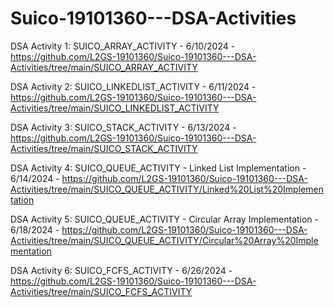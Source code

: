 # Suico-19101360---DSA-Activities

DSA Activity 1: SUICO_ARRAY_ACTIVITY - 6/10/2024 - https://github.com/L2GS-19101360/Suico-19101360---DSA-Activities/tree/main/SUICO_ARRAY_ACTIVITY

DSA Activity 2: SUICO_LINKEDLIST_ACTIVITY - 6/11/2024 - https://github.com/L2GS-19101360/Suico-19101360---DSA-Activities/tree/main/SUICO_LINKEDLIST_ACTIVITY

DSA Activity 3: SUICO_STACK_ACTIVITY - 6/13/2024 - https://github.com/L2GS-19101360/Suico-19101360---DSA-Activities/tree/main/SUICO_STACK_ACTIVITY

DSA Activity 4: SUICO_QUEUE_ACTIVITY - Linked List Implementation - 6/14/2024 - https://github.com/L2GS-19101360/Suico-19101360---DSA-Activities/tree/main/SUICO_QUEUE_ACTIVITY/Linked%20List%20Implementation

DSA Activity 5: SUICO_QUEUE_ACTIVITY - Circular Array Implementation - 6/18/2024 - https://github.com/L2GS-19101360/Suico-19101360---DSA-Activities/tree/main/SUICO_QUEUE_ACTIVITY/Circular%20Array%20Implementation

DSA Activity 6: SUICO_FCFS_ACTIVITY - 6/26/2024 - https://github.com/L2GS-19101360/Suico-19101360---DSA-Activities/tree/main/SUICO_FCFS_ACTIVITY
